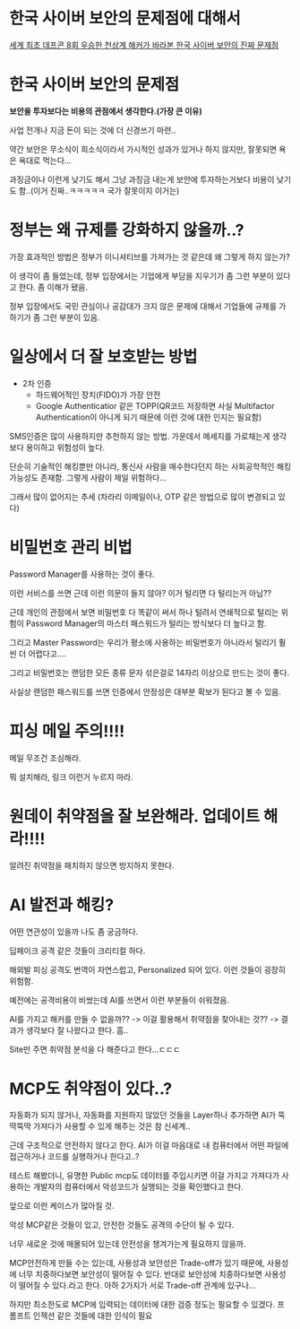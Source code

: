 # 한국 사이버 보안의 문제점에 대해서

[세계 최초 데프콘 8회 우승한 천상계 해커가 바라본 한국 사이버 보안의 진짜 문제점](https://www.youtube.com/watch?v=u6lqSrdeLQE)

# 한국 사이버 보안의 문제점

**보안을 투자보다는 비용의 관점에서 생각한다.(가장 큰 이유)**

사업 전개나 지금 돈이 되는 것에 더 신경쓰기 마련..

약간 보안은 무소식이 희소식이라서 가시적인 성과가 있거나 하지 않지만, 잘못되면 욕은 욕대로 먹는다...

과징금이나 이런게 낮기도 해서 그냥 과징금 내는게 보안에 투자하는거보다 비용이 낮기도 함..(이거 진짜..ㅋㅋㅋㅋㅋ 국가 잘못이지 이거는)

# 정부는 왜 규제를 강화하지 않을까..?

가장 효과적인 방법은 정부가 이니셔티브를 가져가는 것 같은데 왜 그렇게 하지 않는가?

이 생각이 좀 들었는데, 정부 입장에서는 기업에게 부담을 지우기가 좀 그런 부분이 있다고 한다. 좀 이해가 됐음.

정부 입장에서도 국민 관심이나 공감대가 크지 않은 문제에 대해서 기업들에 규제를 가하기가 좀 그런 부분이 있음.

# 일상에서 더 잘 보호받는 방법

- 2차 인증
  - 하드웨어적인 장치(FIDO)가 가장 안전
  - Google Authenticatior 같은 TOPP(QR코드 저장하면 사실 Multifactor Authentication이 아니게 되기 때문에 이런 것에 대한 인지는 필요함)

SMS인증은 많이 사용하지만 추천하지 않는 방법. 가운데서 메세지를 가로채는게 생각보다 용이하고 위험성이 높다.

단순히 기술적인 해킹뿐만 아니라, 통신사 사람을 매수한다던지 하는 사회공학적인 해킹 가능성도 존재함. 그렇게 사람이 제일 위험하다...

그래서 많이 없어지는 추세 (차라리 이메일이나, OTP 같은 방법으로 많이 변경되고 있다)

# 비밀번호 관리 비법

Password Manager를 사용하는 것이 좋다.

이런 서비스를 쓰면 근데 이런 의문이 들지 않아? 이거 털리면 다 털리는거 아님??

근데 개인의 관점에서 보면 비밀번호 다 똑같이 써서 하나 털려서 연쇄적으로 털리는 위험이 Password Manager의 마스터 패스워드가 털리는 방식보다 더 높다고 함.

그리고 Master Password는 우리가 평소에 사용하는 비밀번호가 아니라서 털리기 훨씬 더 어렵다고....

그리고 비밀번호는 랜덤한 모든 종류 문자 섞은걸로 14자리 이상으로 만드는 것이 좋다.

사실상 랜덤한 패스워드를 쓰면 인증에서 안정성은 대부분 확보가 된다고 볼 수 있음.

# 피싱 메일 주의!!!!

메일 무조건 조심해라.

뭐 설치해라, 링크 이런거 누르지 마라.

# 원데이 취약점을 잘 보완해라. 업데이트 해라!!!!

알려진 취약점을 패치하지 않으면 방지하지 못한다.

# AI 발전과 해킹?

어떤 연관성이 있을까 나도 좀 궁금하다.

딥페이크 공격 같은 것들이 크리티컬 하다.

해외발 피싱 공격도 번역이 자연스럽고, Personalized 되어 있다. 이런 것들이 굉장히 위험함.

예전에는 공격비용이 비쌌는데 AI를 쓰면서 이런 부분들이 쉬워졌음.

AI를 가지고 해커를 만들 수 없을까??
-> 이걸 활용해서 취약점을 찾아내는 것??
-> 결과가 생각보다 잘 나왔다고 한다. 흠..

Site만 주면 취약점 분석을 다 해준다고 한다...ㄷㄷㄷ

# MCP도 취약점이 있다..?

자동화가 되지 않거나, 자동화를 지원하지 않았던 것들을 Layer하나 추가하면 AI가 뚝딱뚝딱 가져다가 사용할 수 있게 해주는 것은 참 신세계..

근데 구조적으로 안전하지 않다고 한다. AI가 이걸 마음대로 내 컴퓨터에서 어떤 파일에 접근하거나 코드를 실행하거나 한다고..?

테스트 해봤더니, 유명한 Public mcp도 데이터를 주입시키면 이걸 가지고 가져다가 사용하는 개발자의 컴퓨터에서 악성코드가 실행되는 것을 확인했다고 한다.

앞으로 이런 케이스가 많아질 것.

악성 MCP같은 것들이 있고, 안전한 것들도 공격의 수단이 될 수 있다.

너무 새로운 것에 매몰되어 있는데 안전성을 챙겨가는게 필요하지 않을까.

MCP안전하게 만들 수는 있는데, 사용성과 보안성은 Trade-off가 있기 때문에, 사용성에 너무 치중하다보면 보안성이 떨어질 수 있다. 반대로 보안성에 치중하다보면 사용성이 떨어질 수 있다.라고 한다. 아하 2가지가 서로 Trade-off 관계에 있구나...

하지만 최소한도로 MCP에 입력되는 데이터에 대한 검증 정도는 필요할 수 있겠다. 프롬프트 인젝션 같은 것들에 대한 인식이 필요
